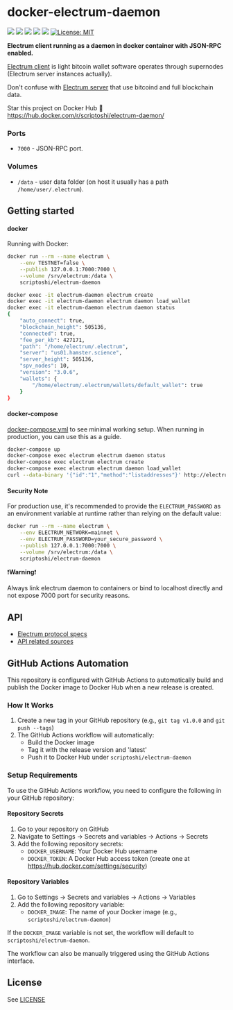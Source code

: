# docker-electrum-daemon

[![](https://images.microbadger.com/badges/version/scriptoshi/electrum-daemon.svg)](https://microbadger.com/images/scriptoshi/electrum-daemon) [![](https://img.shields.io/docker/build/scriptoshi/electrum-daemon.svg)](https://hub.docker.com/r/scriptoshi/electrum-daemon/builds/) [![](https://images.microbadger.com/badges/commit/scriptoshi/electrum-daemon.svg)](https://microbadger.com/images/scriptoshi/electrum-daemon) [![](https://img.shields.io/docker/stars/scriptoshi/electrum-daemon.svg)](https://hub.docker.com/r/scriptoshi/electrum-daemon) [![](https://images.microbadger.com/badges/image/scriptoshi/electrum-daemon.svg)](https://microbadger.com/images/scriptoshi/electrum-daemon) [![License: MIT](https://img.shields.io/badge/License-MIT-black.svg)](https://opensource.org/licenses/MIT)

**Electrum client running as a daemon in docker container with JSON-RPC enabled.**

[Electrum client](https://electrum.org/) is light bitcoin wallet software operates through supernodes (Electrum server instances actually).

Don't confuse with [Electrum server](https://github.com/spesmilo/electrum-server) that use bitcoind and full blockchain data.

Star this project on Docker Hub :star2: https://hub.docker.com/r/scriptoshi/electrum-daemon/

### Ports

-   `7000` - JSON-RPC port.

### Volumes

-   `/data` - user data folder (on host it usually has a path `/home/user/.electrum`).

## Getting started

#### docker

Running with Docker:

```bash
docker run --rm --name electrum \
    --env TESTNET=false \
    --publish 127.0.0.1:7000:7000 \
    --volume /srv/electrum:/data \
    scriptoshi/electrum-daemon
```

```bash
docker exec -it electrum-daemon electrum create
docker exec -it electrum-daemon electrum daemon load_wallet
docker exec -it electrum-daemon electrum daemon status
{
    "auto_connect": true,
    "blockchain_height": 505136,
    "connected": true,
    "fee_per_kb": 427171,
    "path": "/home/electrum/.electrum",
    "server": "us01.hamster.science",
    "server_height": 505136,
    "spv_nodes": 10,
    "version": "3.0.6",
    "wallets": {
        "/home/electrum/.electrum/wallets/default_wallet": true
    }
}
```

#### docker-compose

[docker-compose.yml](https://github.com/scriptoshi/docker-electrum-daemon/blob/master/docker-compose.yml) to see minimal working setup. When running in production, you can use this as a guide.

```bash
docker-compose up
docker-compose exec electrum electrum daemon status
docker-compose exec electrum electrum create
docker-compose exec electrum electrum daemon load_wallet
curl --data-binary '{"id":"1","method":"listaddresses"}' http://electrum:electrumz@localhost:7000
```

#### Security Note

For production use, it's recommended to provide the `ELECTRUM_PASSWORD` as an environment variable at runtime rather than relying on the default value:

```bash
docker run --rm --name electrum \
    --env ELECTRUM_NETWORK=mainnet \
    --env ELECTRUM_PASSWORD=your_secure_password \
    --publish 127.0.0.1:7000:7000 \
    --volume /srv/electrum:/data \
    scriptoshi/electrum-daemon
```

:exclamation:**Warning**:exclamation:

Always link electrum daemon to containers or bind to localhost directly and not expose 7000 port for security reasons.

## API

-   [Electrum protocol specs](http://docs.electrum.org/en/latest/protocol.html)
-   [API related sources](https://github.com/spesmilo/electrum/blob/master/lib/commands.py)

## GitHub Actions Automation

This repository is configured with GitHub Actions to automatically build and publish the Docker image to Docker Hub when a new release is created.

### How It Works

1. Create a new tag in your GitHub repository (e.g., `git tag v1.0.0` and `git push --tags`)
2. The GitHub Actions workflow will automatically:
    - Build the Docker image
    - Tag it with the release version and 'latest'
    - Push it to Docker Hub under `scriptoshi/electrum-daemon`

### Setup Requirements

To use the GitHub Actions workflow, you need to configure the following in your GitHub repository:

#### Repository Secrets

1. Go to your repository on GitHub
2. Navigate to Settings → Secrets and variables → Actions → Secrets
3. Add the following repository secrets:
   - `DOCKER_USERNAME`: Your Docker Hub username
   - `DOCKER_TOKEN`: A Docker Hub access token (create one at https://hub.docker.com/settings/security)

#### Repository Variables

1. Go to Settings → Secrets and variables → Actions → Variables
2. Add the following repository variable:
   - `DOCKER_IMAGE`: The name of your Docker image (e.g., `scriptoshi/electrum-daemon`)

If the `DOCKER_IMAGE` variable is not set, the workflow will default to `scriptoshi/electrum-daemon`.

The workflow can also be manually triggered using the GitHub Actions interface.

## License

See [LICENSE](https://github.com/scriptoshi/docker-electrum-daemon/blob/master/LICENSE)
